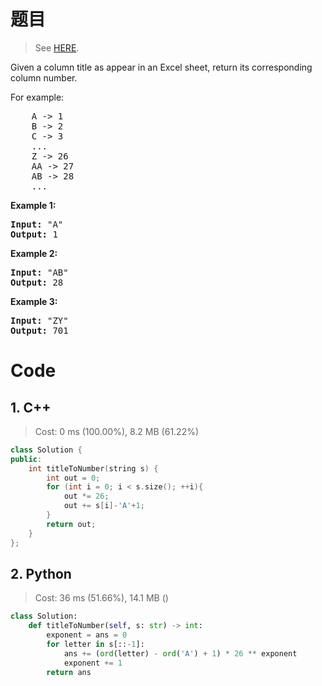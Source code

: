 # 题目

> See [HERE](https://leetcode.com/problems/excel-sheet-column-number/).

<div><p>Given a column title as appear in an Excel sheet, return its corresponding column number.</p>

<p>For example:</p>

<pre>    A -&gt; 1
    B -&gt; 2
    C -&gt; 3
    ...
    Z -&gt; 26
    AA -&gt; 27
    AB -&gt; 28 
    ...
</pre>

<p><strong>Example 1:</strong></p>

<pre><strong>Input:</strong> "A"
<strong>Output:</strong> 1
</pre>

<p><strong>Example 2:</strong></p>

<pre><strong>Input: </strong>"AB"
<strong>Output:</strong> 28
</pre>

<p><strong>Example 3:</strong></p>

<pre><strong>Input: </strong>"ZY"
<strong>Output:</strong> 701
</pre></div>

# Code

## 1. C++

> Cost: 0 ms (100.00%), 8.2 MB (61.22%)

```C++
class Solution {
public:
    int titleToNumber(string s) {
        int out = 0;
        for (int i = 0; i < s.size(); ++i){
            out *= 26;
            out += s[i]-'A'+1;
        }
        return out;
    }
};
```

## 2. Python

> Cost: 36 ms (51.66%), 14.1 MB ()

```python
class Solution:
    def titleToNumber(self, s: str) -> int:
        exponent = ans = 0
        for letter in s[::-1]:
            ans += (ord(letter) - ord('A') + 1) * 26 ** exponent
            exponent += 1
        return ans
```
